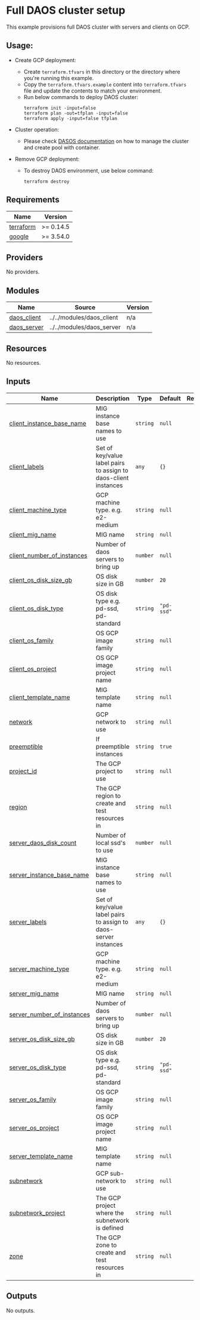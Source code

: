 # Full DAOS cluster setup

This example provisions full DAOS cluster with servers and clients on GCP.

## Usage:

- Create GCP deployment:
    - Create ```terraform.tfvars``` in this directory or the directory where you're running this example.
    - Copy the ```terraform.tfvars.example``` content into ```terraform.tfvars``` file and update the contents to match your environment.
    - Run below commands to deploy DAOS cluster:
        ```
        terraform init -input=false
        terraform plan -out=tfplan -input=false
        terraform apply -input=false tfplan
        ```

- Cluster operation:
    - Please check [DASOS documentation](https://docs.daos.io/) on how to manage the cluster and create pool with container.

- Remove GCP deployment:
    - To destroy DAOS environment, use below command:
        ```
        terraform destroy
        ```

<!-- BEGINNING OF PRE-COMMIT-TERRAFORM DOCS HOOK -->
## Requirements

| Name | Version |
|------|---------|
| <a name="requirement_terraform"></a> [terraform](#requirement\_terraform) | >= 0.14.5 |
| <a name="requirement_google"></a> [google](#requirement\_google) | >= 3.54.0 |

## Providers

No providers.

## Modules

| Name | Source | Version |
|------|--------|---------|
| <a name="module_daos_client"></a> [daos\_client](#module\_daos\_client) | ../../modules/daos_client | n/a |
| <a name="module_daos_server"></a> [daos\_server](#module\_daos\_server) | ../../modules/daos_server | n/a |

## Resources

No resources.

## Inputs

| Name | Description | Type | Default | Required |
|------|-------------|------|---------|:--------:|
| <a name="input_client_instance_base_name"></a> [client\_instance\_base\_name](#input\_client\_instance\_base\_name) | MIG instance base names to use | `string` | `null` | no |
| <a name="input_client_labels"></a> [client\_labels](#input\_client\_labels) | Set of key/value label pairs to assign to daos-client instances | `any` | `{}` | no |
| <a name="input_client_machine_type"></a> [client\_machine\_type](#input\_client\_machine\_type) | GCP machine type. e.g. e2-medium | `string` | `null` | no |
| <a name="input_client_mig_name"></a> [client\_mig\_name](#input\_client\_mig\_name) | MIG name | `string` | `null` | no |
| <a name="input_client_number_of_instances"></a> [client\_number\_of\_instances](#input\_client\_number\_of\_instances) | Number of daos servers to bring up | `number` | `null` | no |
| <a name="input_client_os_disk_size_gb"></a> [client\_os\_disk\_size\_gb](#input\_client\_os\_disk\_size\_gb) | OS disk size in GB | `number` | `20` | no |
| <a name="input_client_os_disk_type"></a> [client\_os\_disk\_type](#input\_client\_os\_disk\_type) | OS disk type e.g. pd-ssd, pd-standard | `string` | `"pd-ssd"` | no |
| <a name="input_client_os_family"></a> [client\_os\_family](#input\_client\_os\_family) | OS GCP image family | `string` | `null` | no |
| <a name="input_client_os_project"></a> [client\_os\_project](#input\_client\_os\_project) | OS GCP image project name | `string` | `null` | no |
| <a name="input_client_template_name"></a> [client\_template\_name](#input\_client\_template\_name) | MIG template name | `string` | `null` | no |
| <a name="input_network"></a> [network](#input\_network) | GCP network to use | `string` | `null` | no |
| <a name="input_preemptible"></a> [preemptible](#input\_preemptible) | If preemptible instances | `string` | `true` | no |
| <a name="input_project_id"></a> [project\_id](#input\_project\_id) | The GCP project to use | `string` | `null` | no |
| <a name="input_region"></a> [region](#input\_region) | The GCP region to create and test resources in | `string` | `null` | no |
| <a name="input_server_daos_disk_count"></a> [server\_daos\_disk\_count](#input\_server\_daos\_disk\_count) | Number of local ssd's to use | `number` | `null` | no |
| <a name="input_server_instance_base_name"></a> [server\_instance\_base\_name](#input\_server\_instance\_base\_name) | MIG instance base names to use | `string` | `null` | no |
| <a name="input_server_labels"></a> [server\_labels](#input\_server\_labels) | Set of key/value label pairs to assign to daos-server instances | `any` | `{}` | no |
| <a name="input_server_machine_type"></a> [server\_machine\_type](#input\_server\_machine\_type) | GCP machine type. e.g. e2-medium | `string` | `null` | no |
| <a name="input_server_mig_name"></a> [server\_mig\_name](#input\_server\_mig\_name) | MIG name | `string` | `null` | no |
| <a name="input_server_number_of_instances"></a> [server\_number\_of\_instances](#input\_server\_number\_of\_instances) | Number of daos servers to bring up | `number` | `null` | no |
| <a name="input_server_os_disk_size_gb"></a> [server\_os\_disk\_size\_gb](#input\_server\_os\_disk\_size\_gb) | OS disk size in GB | `number` | `20` | no |
| <a name="input_server_os_disk_type"></a> [server\_os\_disk\_type](#input\_server\_os\_disk\_type) | OS disk type e.g. pd-ssd, pd-standard | `string` | `"pd-ssd"` | no |
| <a name="input_server_os_family"></a> [server\_os\_family](#input\_server\_os\_family) | OS GCP image family | `string` | `null` | no |
| <a name="input_server_os_project"></a> [server\_os\_project](#input\_server\_os\_project) | OS GCP image project name | `string` | `null` | no |
| <a name="input_server_template_name"></a> [server\_template\_name](#input\_server\_template\_name) | MIG template name | `string` | `null` | no |
| <a name="input_subnetwork"></a> [subnetwork](#input\_subnetwork) | GCP sub-network to use | `string` | `null` | no |
| <a name="input_subnetwork_project"></a> [subnetwork\_project](#input\_subnetwork\_project) | The GCP project where the subnetwork is defined | `string` | `null` | no |
| <a name="input_zone"></a> [zone](#input\_zone) | The GCP zone to create and test resources in | `string` | `null` | no |

## Outputs

No outputs.
<!-- END OF PRE-COMMIT-TERRAFORM DOCS HOOK -->
